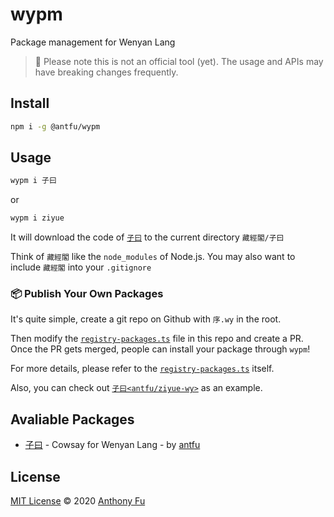 # wypm

Package management for Wenyan Lang 

> 🚧 Please note this is not an official tool (yet). The usage and APIs may have breaking changes frequently.

## Install 

```bash
npm i -g @antfu/wypm
```

## Usage

```bash
wypm i 子曰
```

or 

```bash
wypm i ziyue
```

It will download the code of [`子曰`](https://github.com/antfu/ziyue-wy) to the current directory `藏經閣/子曰`

Think of `藏經閣` like the `node_modules` of Node.js. You may also want to include `藏經閣` into your `.gitignore`

### 📦 Publish Your Own Packages

It's quite simple, create a git repo on Github with `序.wy` in the root. 

Then modify the [`registry-packages.ts`](https://github.com/antfu/wypm/blob/master/registry-packages.ts) file in this repo and create a PR. Once the PR gets merged, people can install your package through `wypm`!

For more details, please refer to the [`registry-packages.ts`](https://github.com/antfu/wypm/blob/master/registry-packages.ts) itself.

Also, you can check out [`子曰<antfu/ziyue-wy>`](https://github.com/antfu/ziyue-wy) as an example.

## Avaliable Packages

<!--GENERATED_DO_NOT_MODIFY-->
<!--package_list_start-->

- [子曰](https://github.com/antfu/ziyue-wy/tree/master) - Cowsay for Wenyan Lang - by [antfu](https://github.com/antfu>)

<!--package_list_end-->

## License

[MIT License](https://github.com/antfu/wypm/blob/master/LICENSE) © 2020 [Anthony Fu](https://github.com/antfu)
